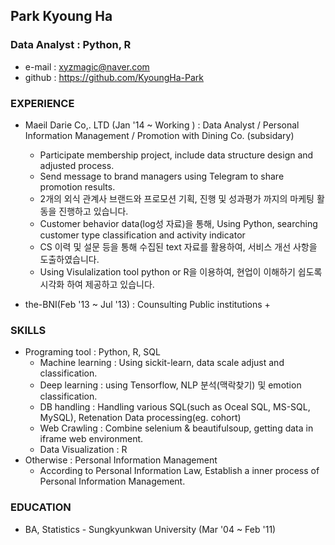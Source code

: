## Park Kyoung Ha
### Data Analyst : Python, R
+ e-mail : xyzmagic@naver.com 
+ github : https://github.com/KyoungHa-Park

### EXPERIENCE
+ Maeil Darie Co,. LTD (Jan '14 ~ Working ) :  Data Analyst / Personal Information Management / Promotion with Dining Co. (subsidary) 
  + Participate membership project, include data structure design and adjusted process. 
  + Send message to brand managers using Telegram to share promotion results. 
  + 2개의 외식 관계사 브랜드와 프로모션 기획, 진행 및 성과평가 까지의 마케팅 활동을 진행하고 있습니다. 
  + Customer behavior data(log성 자료)을 통해, Using Python, searching customer type classification and activity indicator 
  + CS 이력 및 설문 등을 통해 수집된 text 자료를 활용하여, 서비스 개선 사항을 도출하였습니다. 
  + Using Visulalization tool python or R을 이용하여, 현업이 이해하기 쉽도록 시각화 하여 제공하고 있습니다. 

+ the-BNI(Feb '13 ~ Jul '13) :  Counsulting Public institutions 
  + 

### SKILLS
+ Programing tool : Python, R, SQL
  + Machine learning : Using sickit-learn, data scale adjust and classification.
  + Deep learning : using Tensorflow, NLP 분석(맥락찾기) 및 emotion classification.
  + DB handling : Handling various SQL(such as Oceal SQL, MS-SQL, MySQL), Retenation Data processing(eg. cohort)
  + Web Crawling : Combine selenium & beautifulsoup, getting data in iframe web environment.
  + Data Visualization : R
+ Otherwise : Personal Information Management
  + According to Personal Information Law, Establish a inner process of Personal Information Management.


### EDUCATION 
+ BA, Statistics - Sungkyunkwan University (Mar '04 ~ Feb '11)

